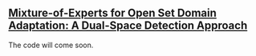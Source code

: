 ## [Mixture-of-Experts for Open Set Domain Adaptation: A Dual-Space Detection Approach](https://arxiv.org/abs/2311.00285)
The code will come soon.

